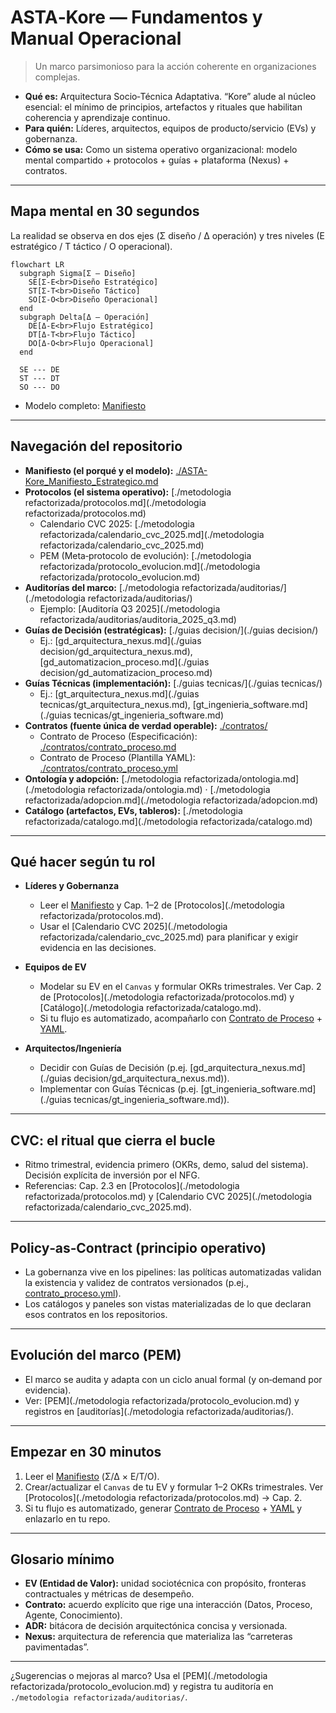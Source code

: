 # ASTA‑Kore — Fundamentos y Manual Operacional

> Un marco parsimonioso para la acción coherente en organizaciones complejas.

- **Qué es:** Arquitectura Socio‑Técnica Adaptativa. “Kore” alude al núcleo esencial: el mínimo de principios, artefactos y rituales que habilitan coherencia y aprendizaje continuo.
- **Para quién:** Líderes, arquitectos, equipos de producto/servicio (EVs) y gobernanza.
- **Cómo se usa:** Como un sistema operativo organizacional: modelo mental compartido + protocolos + guías + plataforma (Nexus) + contratos.

---

## Mapa mental en 30 segundos

La realidad se observa en dos ejes (Σ diseño / Δ operación) y tres niveles (E estratégico / T táctico / O operacional).

```mermaid
flowchart LR
  subgraph Sigma[Σ — Diseño]
    SE[Σ‑E<br>Diseño Estratégico]
    ST[Σ‑T<br>Diseño Táctico]
    SO[Σ‑O<br>Diseño Operacional]
  end
  subgraph Delta[Δ — Operación]
    DE[Δ‑E<br>Flujo Estratégico]
    DT[Δ‑T<br>Flujo Táctico]
    DO[Δ‑O<br>Flujo Operacional]
  end

  SE --- DE
  ST --- DT
  SO --- DO
```

- Modelo completo: [Manifiesto](./ASTA-Kore_Manifiesto_Estrategico.md)

---

## Navegación del repositorio

- **Manifiesto (el porqué y el modelo):** [./ASTA-Kore_Manifiesto_Estrategico.md](./ASTA-Kore_Manifiesto_Estrategico.md)
- **Protocolos (el sistema operativo):** [./metodologia refactorizada/protocolos.md](./metodologia refactorizada/protocolos.md)  
  - Calendario CVC 2025: [./metodologia refactorizada/calendario_cvc_2025.md](./metodologia refactorizada/calendario_cvc_2025.md)  
  - PEM (Meta‑protocolo de evolución): [./metodologia refactorizada/protocolo_evolucion.md](./metodologia refactorizada/protocolo_evolucion.md)
- **Auditorías del marco:** [./metodologia refactorizada/auditorias/](./metodologia refactorizada/auditorias/)  
  - Ejemplo: [Auditoría Q3 2025](./metodologia refactorizada/auditorias/auditoria_2025_q3.md)
- **Guías de Decisión (estratégicas):** [./guias decision/](./guias decision/)  
  - Ej.: [gd_arquitectura_nexus.md](./guias decision/gd_arquitectura_nexus.md), [gd_automatizacion_proceso.md](./guias decision/gd_automatizacion_proceso.md)
- **Guías Técnicas (implementación):** [./guias tecnicas/](./guias tecnicas/)  
  - Ej.: [gt_arquitectura_nexus.md](./guias tecnicas/gt_arquitectura_nexus.md), [gt_ingenieria_software.md](./guias tecnicas/gt_ingenieria_software.md)
- **Contratos (fuente única de verdad operable):** [./contratos/](./contratos/)  
  - Contrato de Proceso (Especificación): [./contratos/contrato_proceso.md](contratos/procesos/contrato_proceso.md)  
  - Contrato de Proceso (Plantilla YAML): [./contratos/contrato_proceso.yml](contratos/procesos/contrato_proceso.yml)
- **Ontología y adopción:** [./metodologia refactorizada/ontologia.md](./metodologia refactorizada/ontologia.md) · [./metodologia refactorizada/adopcion.md](./metodologia refactorizada/adopcion.md)
- **Catálogo (artefactos, EVs, tableros):** [./metodologia refactorizada/catalogo.md](./metodologia refactorizada/catalogo.md)

---

## Qué hacer según tu rol

- **Líderes y Gobernanza**
  - Leer el [Manifiesto](./ASTA-Kore_Manifiesto_Estrategico.md) y Cap. 1–2 de [Protocolos](./metodologia refactorizada/protocolos.md).
  - Usar el [Calendario CVC 2025](./metodologia refactorizada/calendario_cvc_2025.md) para planificar y exigir evidencia en las decisiones.

- **Equipos de EV**
  - Modelar su EV en el `Canvas` y formular OKRs trimestrales. Ver Cap. 2 de [Protocolos](./metodologia refactorizada/protocolos.md) y [Catálogo](./metodologia refactorizada/catalogo.md).
  - Si tu flujo es automatizado, acompañarlo con [Contrato de Proceso](contratos/procesos/contrato_proceso.md) + [YAML](contratos/procesos/contrato_proceso.yml).

- **Arquitectos/Ingeniería**
  - Decidir con Guías de Decisión (p.ej. [gd_arquitectura_nexus.md](./guias decision/gd_arquitectura_nexus.md)).
  - Implementar con Guías Técnicas (p.ej. [gt_ingenieria_software.md](./guias tecnicas/gt_ingenieria_software.md)).

---

## CVC: el ritual que cierra el bucle

- Ritmo trimestral, evidencia primero (OKRs, demo, salud del sistema). Decisión explícita de inversión por el NFG.
- Referencias: Cap. 2.3 en [Protocolos](./metodologia refactorizada/protocolos.md) y [Calendario CVC 2025](./metodologia refactorizada/calendario_cvc_2025.md).

---

## Policy‑as‑Contract (principio operativo)

- La gobernanza vive en los pipelines: las políticas automatizadas validan la existencia y validez de contratos versionados (p.ej., [contrato_proceso.yml](contratos/procesos/contrato_proceso.yml)).
- Los catálogos y paneles son vistas materializadas de lo que declaran esos contratos en los repositorios.

---

## Evolución del marco (PEM)

- El marco se audita y adapta con un ciclo anual formal (y on‑demand por evidencia).
- Ver: [PEM](./metodologia refactorizada/protocolo_evolucion.md) y registros en [auditorías](./metodologia refactorizada/auditorias/).

---

## Empezar en 30 minutos

1. Leer el [Manifiesto](./ASTA-Kore_Manifiesto_Estrategico.md) (Σ/Δ × E/T/O).
2. Crear/actualizar el `Canvas` de tu EV y formular 1–2 OKRs trimestrales. Ver [Protocolos](./metodologia refactorizada/protocolos.md) → Cap. 2.
3. Si tu flujo es automatizado, generar [Contrato de Proceso](contratos/procesos/contrato_proceso.md) + [YAML](contratos/procesos/contrato_proceso.yml) y enlazarlo en tu repo.

---

## Glosario mínimo

- **EV (Entidad de Valor):** unidad sociotécnica con propósito, fronteras contractuales y métricas de desempeño.
- **Contrato:** acuerdo explícito que rige una interacción (Datos, Proceso, Agente, Conocimiento).
- **ADR:** bitácora de decisión arquitectónica concisa y versionada.
- **Nexus:** arquitectura de referencia que materializa las “carreteras pavimentadas”.

---

¿Sugerencias o mejoras al marco? Usa el [PEM](./metodologia refactorizada/protocolo_evolucion.md) y registra tu auditoría en `./metodologia refactorizada/auditorias/`.